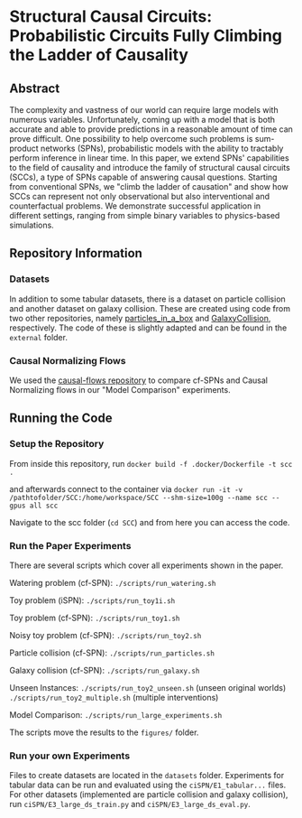 # Structural Causal Circuits: Probabilistic Circuits Fully Climbing the Ladder of Causality

## Abstract
The complexity and vastness of our world can require large models with numerous variables. Unfortunately, coming up with a model that is both accurate and able to provide predictions in a reasonable amount of time can prove difficult. One possibility to help overcome such problems is sum-product networks (SPNs), probabilistic models with the ability to tractably perform inference in linear time. In this paper, we extend SPNs' capabilities to the field of causality and introduce the family of structural causal circuits (SCCs), a type of SPNs capable of answering causal questions. Starting from conventional SPNs, we "climb the ladder of causation" and show how SCCs can represent not only observational but also interventional and counterfactual problems. We demonstrate successful application in different settings, ranging from simple binary variables to physics-based simulations.

## Repository Information

### Datasets

In addition to some tabular datasets, there is a dataset on particle collision and another dataset on galaxy collision. These are created using code from two other repositories, namely [particles_in_a_box](https://github.com/ineporozhnii/particles_in_a_box) and [GalaxyCollision](https://github.com/EnguerranVidal/GalaxyCollision/tree/main), respectively. The code of these is slightly adapted and can be found in the `external` folder.

### Causal Normalizing Flows

We used the [causal-flows repository](https://github.com/psanch21/causal-flows) to compare cf-SPNs and Causal Normalizing flows in our "Model Comparison" experiments.

## Running the Code

### Setup the Repository

From inside this repository, run
`docker build -f .docker/Dockerfile -t scc .`

and afterwards connect to the container via
`docker run -it -v /pathtofolder/SCC:/home/workspace/SCC --shm-size=100g --name scc --gpus all scc`

Navigate to the scc folder (`cd SCC`) and from here you can access the code.

### Run the Paper Experiments

There are several scripts which cover all experiments shown in the paper.

Watering problem (cf-SPN):
`./scripts/run_watering.sh`

Toy problem (iSPN):
`./scripts/run_toy1i.sh`

Toy problem (cf-SPN):
`./scripts/run_toy1.sh`

Noisy toy problem (cf-SPN):
`./scripts/run_toy2.sh`

Particle collision (cf-SPN):
`./scripts/run_particles.sh`

Galaxy collision (cf-SPN):
`./scripts/run_galaxy.sh`

Unseen Instances:
`./scripts/run_toy2_unseen.sh` (unseen original worlds)
`./scripts/run_toy2_multiple.sh` (multiple interventions)

Model Comparison:
`./scripts/run_large_experiments.sh`

The scripts move the results to the `figures/` folder.

### Run your own Experiments

Files to create datasets are located in the `datasets` folder. Experiments for tabular data can be run and evaluated using the `ciSPN/E1_tabular...` files. For other datasets (implemented are particle collision and galaxy collision), run `ciSPN/E3_large_ds_train.py` and `ciSPN/E3_large_ds_eval.py`.

